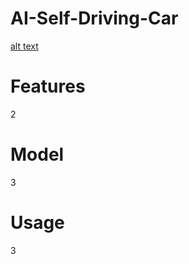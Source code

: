 # AI-Self-Driving-Car
[alt text](https://github.com/[domirom604]/[AI-Self-Driving-Car]/blob/[branch]/track.png?raw=true)

# Features
2

# Model
3
# Usage
3
